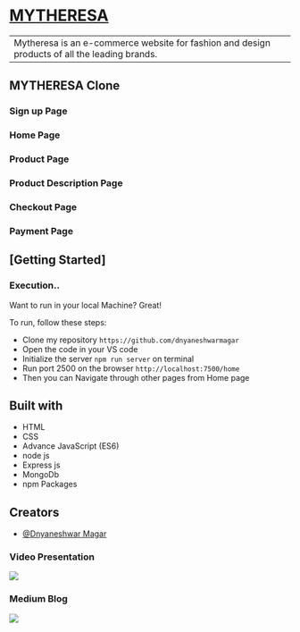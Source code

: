 # [MYTHERESA](https://github.com/dnyaneshwarmagar)

<table>
<tr>
<td>
Mytheresa is an e-commerce website for fashion and design products of all the leading brands. 

</td>
</tr>
</table>

## MYTHERESA Clone

### Sign up Page

### Home Page

### Product Page

### Product Description Page

### Checkout Page

### Payment Page

## [Getting Started]

### Execution..

Want to run in your local Machine? Great!

To run, follow these steps:

- Clone my repository `https://github.com/dnyaneshwarmagar`
- Open the code in your VS code
- Initialize the server `npm run server` on terminal
- Run port 2500 on the browser `http://localhost:7500/home`
- Then you can Navigate through other pages from Home page

## Built with

- HTML
- CSS
- Advance JavaScript (ES6)
- node js
- Express js
- MongoDb
- npm Packages

## Creators

- [@Dnyaneshwar Magar](https://github.com/dnyaneshwarmagar)

### Video Presentation

![](https://drive.google.com/file/d/1kPrXo0_px5PjDEI2WY1siqpPodOPsfIo/view?usp=sharing)

### Medium Blog

![](https://medium.com/@dnyaneshwarmagar276/cloning-e-commerce-website-mytheresa-com-building-backend-and-frontend-a260616496c0)
